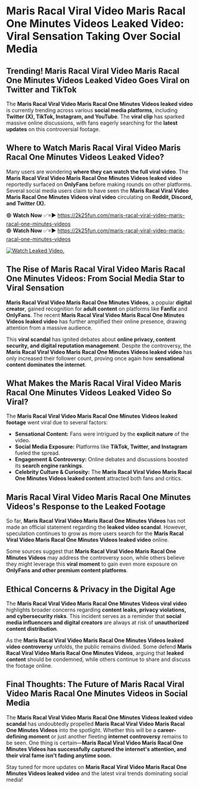 # Maris Racal Viral Video Maris Racal One Minutes Videos Leaked Video: Viral Sensation Taking Over Social Media

## **Trending! Maris Racal Viral Video Maris Racal One Minutes Videos Leaked Video Goes Viral on Twitter and TikTok**
The **Maris Racal Viral Video Maris Racal One Minutes Videos leaked video** is currently trending across various **social media platforms**, including **Twitter (X), TikTok, Instagram, and YouTube**. The **viral clip** has sparked massive online discussions, with fans eagerly searching for the **latest updates** on this controversial footage.

## **Where to Watch Maris Racal Viral Video Maris Racal One Minutes Videos Leaked Video?**
Many users are wondering **where they can watch the full viral video**. The **Maris Racal Viral Video Maris Racal One Minutes Videos leaked video** reportedly surfaced on **OnlyFans** before making rounds on other platforms. Several social media users claim to have seen the **Maris Racal Viral Video Maris Racal One Minutes Videos viral video** circulating on **Reddit, Discord, and Twitter (X).**

🟢 **Watch Now** ✅=► https://2k25fun.com/maris-racal-viral-video-maris-racal-one-minutes-videos  
🟢 **Watch Now** ✅=► https://2k25fun.com/maris-racal-viral-video-maris-racal-one-minutes-videos  

[![Watch Leaked Video.](https://miro.medium.com/v2/resize:fit:828/format:webp/1*cilzJN44JGOrTw9NJCrNHA.gif "Watch Leaked Video")](https://2k25fun.com/maris-racal-viral-video-maris-racal-one-minutes-videos)

## **The Rise of Maris Racal Viral Video Maris Racal One Minutes Videos: From Social Media Star to Viral Sensation**
**Maris Racal Viral Video Maris Racal One Minutes Videos**, a popular **digital creator**, gained recognition for **adult content** on platforms like **Fanfix** and **OnlyFans**. The recent **Maris Racal Viral Video Maris Racal One Minutes Videos leaked video** has further amplified their online presence, drawing attention from a massive audience.

This **viral scandal** has ignited debates about **online privacy, content security, and digital reputation management**. Despite the controversy, the **Maris Racal Viral Video Maris Racal One Minutes Videos leaked video** has only increased their follower count, proving once again how **sensational content dominates the internet**.

## **What Makes the Maris Racal Viral Video Maris Racal One Minutes Videos Leaked Video So Viral?**
The **Maris Racal Viral Video Maris Racal One Minutes Videos leaked footage** went viral due to several factors:
- **Sensational Content:** Fans were intrigued by the **explicit nature** of the video.
- **Social Media Exposure:** Platforms like **TikTok, Twitter, and Instagram** fueled the spread.
- **Engagement & Controversy:** Online debates and discussions boosted its **search engine rankings**.
- **Celebrity Culture & Curiosity:** The **Maris Racal Viral Video Maris Racal One Minutes Videos leaked content** attracted both fans and critics.

## **Maris Racal Viral Video Maris Racal One Minutes Videos's Response to the Leaked Footage**
So far, **Maris Racal Viral Video Maris Racal One Minutes Videos** has not made an official statement regarding the **leaked video scandal**. However, speculation continues to grow as more users search for the **Maris Racal Viral Video Maris Racal One Minutes Videos leaked video** online.

Some sources suggest that **Maris Racal Viral Video Maris Racal One Minutes Videos** may address the controversy soon, while others believe they might leverage this **viral moment** to gain even more exposure on **OnlyFans and other premium content platforms**.

## **Ethical Concerns & Privacy in the Digital Age**
The **Maris Racal Viral Video Maris Racal One Minutes Videos viral video** highlights broader concerns regarding **content leaks, privacy violations, and cybersecurity risks**. This incident serves as a reminder that **social media influencers and digital creators** are always at risk of **unauthorized content distribution**.

As the **Maris Racal Viral Video Maris Racal One Minutes Videos leaked video controversy** unfolds, the public remains divided. Some defend **Maris Racal Viral Video Maris Racal One Minutes Videos**, arguing that **leaked content** should be condemned, while others continue to share and discuss the footage online.

## **Final Thoughts: The Future of Maris Racal Viral Video Maris Racal One Minutes Videos in Social Media**
The **Maris Racal Viral Video Maris Racal One Minutes Videos leaked video scandal** has undoubtedly propelled **Maris Racal Viral Video Maris Racal One Minutes Videos** into the spotlight. Whether this will be a **career-defining moment** or just another fleeting **internet controversy** remains to be seen. One thing is certain—**Maris Racal Viral Video Maris Racal One Minutes Videos has successfully captured the internet's attention, and their viral fame isn't fading anytime soon.**

Stay tuned for more updates on **Maris Racal Viral Video Maris Racal One Minutes Videos leaked video** and the latest viral trends dominating social media!